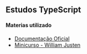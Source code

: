 ## Estudos TypeScript 

#### Materias utilizado

- [Documentação Oficial](https://www.typescriptlang.org/)
- [Minicurso - William Justen](https://www.youtube.com/playlist?list=PLlAbYrWSYTiPanrzauGa7vMuve7_vnXG_)